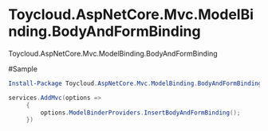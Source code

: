 # Toycloud.AspNetCore.Mvc.ModelBinding.BodyAndFormBinding
Toycloud.AspNetCore.Mvc.ModelBinding.BodyAndFormBinding


#Sample

```powershell
Install-Package Toycloud.AspNetCore.Mvc.ModelBinding.BodyAndFormBinding -Version 1.0.1
```

```csharp
services.AddMvc(options =>
     {
         options.ModelBinderProviders.InsertBodyAndFormBinding();
     })
```

